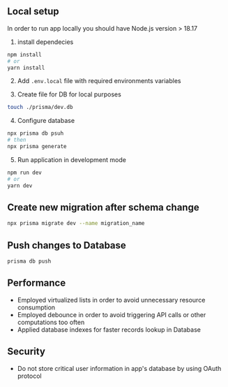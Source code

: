 ## Local setup

In order to run app locally you should have Node.js version > 18.17

1. install dependecies

```bash
npm install
# or
yarn install
```

2. Add `.env.local` file with required environments variables

3. Create file for DB for local purposes

```bash
touch ./prisma/dev.db
```

4. Configure database

```bash
npx prisma db psuh
# then
npx prisma generate
```

5. Run application in development mode

```bash
npm run dev
# or
yarn dev
```

## Create new migration after schema change

```bash
npx prisma migrate dev --name migration_name
```

## Push changes to Database

```bash
prisma db push
```

## Performance

- Employed virtualized lists in order to avoid unnecessary resource consumption
- Employed debounce in order to avoid triggering API calls or other computations too often
- Applied database indexes for faster records lookup in Database

## Security

- Do not store critical user information in app's database by using OAuth protocol
